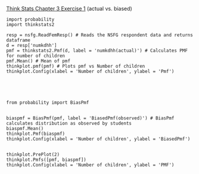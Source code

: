 [Think Stats Chapter 3 Exercise 1](http://greenteapress.com/thinkstats2/html/thinkstats2004.html#toc31) (actual vs. biased)

    import probability
    import thinkstats2
    
    resp = nsfg.ReadFemResp() # Reads the NSFG respondent data and returns dataframe
    d = resp['numkdhh']
    pmf = thinkstats2.Pmf(d, label = 'numkdhh(actual)') # Calculates PMF for number of children
    pmf.Mean() # Mean of pmf
    thinkplot.pmf(pmf) # Plots pmf vs Number of children
    thinkplot.Config(xlabel = 'Number of children', ylabel = 'Pmf')
    
    
    
    
    
    from probability import BiasPmf  
  
 
    biaspmf = BiasPmf(pmf, label = 'BiasedPmf(observed)') # BiasPmf calculates distribution as observed by students 
    biaspmf.Mean()
    thinkplot.Pmf(biaspmf)
    thinkplot.Config(xlabel = 'Number of children', ylabel = 'BiasedPmf')
    
    
    thinkplot.PrePlot(2)
    thinkplot.Pmfs([pmf, biaspmf])
    thinkplot.Config(xlabel = 'Number of children', ylabel = 'PMF')
    
    
    
    
    
    
    
